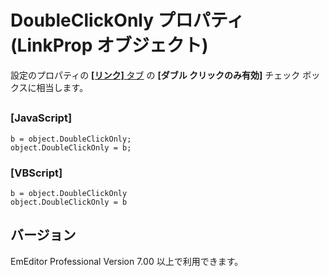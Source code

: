 # DoubleClickOnly プロパティ (LinkProp オブジェクト)

設定のプロパティの [**\[リンク\]** タブ](../../dlg/properties/link/index) の **\[ダブル クリックのみ有効\]** チェック ボックスに相当します。

## 

### \[JavaScript\]

```
b = object.DoubleClickOnly;
object.DoubleClickOnly = b;
```

### \[VBScript\]

```
b = object.DoubleClickOnly
object.DoubleClickOnly = b
```

## バージョン

EmEditor Professional Version 7.00 以上で利用できます。
